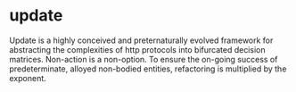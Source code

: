 # update
Update is a highly conceived and preternaturally evolved framework for abstracting the complexities of http protocols into bifurcated decision matrices. Non-action is a non-option. To ensure the on-going success of predeterminate, alloyed non-bodied entities, refactoring is multiplied by the exponent.
